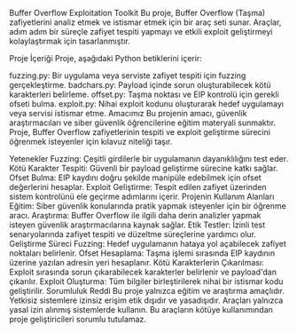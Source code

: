 Buffer Overflow Exploitation Toolkit
Bu proje, Buffer Overflow (Taşma) zafiyetlerini analiz etmek ve istismar etmek için bir araç seti sunar. Araçlar, adım adım bir süreçle zafiyet tespiti yapmayı ve etkili exploit geliştirmeyi kolaylaştırmak için tasarlanmıştır.

Proje İçeriği
Proje, aşağıdaki Python betiklerini içerir:

fuzzing.py: Bir uygulama veya serviste zafiyet tespiti için fuzzing gerçekleştirme.
badchars.py: Payload içinde sorun oluşturabilecek kötü karakterleri belirleme.
offset.py: Taşma noktası ve EIP kontrolü için gerekli ofseti bulma.
exploit.py: Nihai exploit kodunu oluşturarak hedef uygulamayı veya servisi istismar etme.
Amacımız
Bu projenin amacı, güvenlik araştırmacıları ve siber güvenlik öğrencilerine eğitim materyali sunmaktır. Proje, Buffer Overflow zafiyetlerinin tespiti ve exploit geliştirme sürecini öğrenmek isteyenler için kılavuz niteliği taşır.

Yetenekler
Fuzzing: Çeşitli girdilerle bir uygulamanın dayanıklılığını test eder.
Kötü Karakter Tespiti: Güvenli bir payload geliştirme sürecine katkı sağlar.
Ofset Bulma: EIP kaydını doğru şekilde manipüle edebilmek için ofset değerlerini hesaplar.
Exploit Geliştirme: Tespit edilen zafiyet üzerinden sistem kontrolünü ele geçirme adımlarını içerir.
Projenin Kullanım Alanları
Eğitim: Siber güvenlik konularında pratik yapmak isteyenler için bir öğrenme aracı.
Araştırma: Buffer Overflow ile ilgili daha derin analizler yapmak isteyen güvenlik araştırmacılarına kaynak sağlar.
Etik Testler: İzinli test senaryolarında zafiyet tespiti ve düzeltme süreçlerine yardımcı olur.
Geliştirme Süreci
Fuzzing: Hedef uygulamanın hataya yol açabilecek zafiyet noktaları belirlenir.
Ofset Hesaplama: Taşma işlemi sırasında EIP kaydının üzerine yazılan adresin yeri hesaplanır.
Kötü Karakterlerin Çıkarılması: Exploit sırasında sorun çıkarabilecek karakterler belirlenir ve payload'dan çıkarılır.
Exploit Oluşturma: Tüm bilgiler birleştirilerek nihai bir istismar kodu geliştirilir.
Sorumluluk Reddi
Bu proje yalnızca eğitim ve araştırma amaçlıdır. Yetkisiz sistemlere izinsiz erişim etik dışıdır ve yasadışıdır. Araçları yalnızca yasal izin alınmış sistemlerde kullanın. Bu araçların kötüye kullanımından proje geliştiricileri sorumlu tutulamaz.
